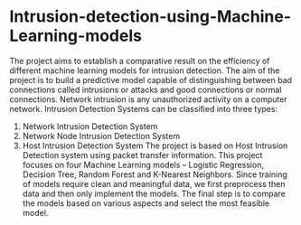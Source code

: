 # Intrusion-detection-using-Machine-Learning-models
The project aims to establish a comparative result on the efficiency of different machine learning models for intrusion detection.
The aim of the project is to build a predictive model capable of distinguishing between bad connections called intrusions or attacks and good connections or normal connections.
Network intrusion is any unauthorized activity on a computer network. Intrusion Detection Systems can be classified into three types:
1. Network Intrusion Detection System
2. Network Node Intrusion Detection System
3. Host Intrusion Detection System
The project is based on Host Intrusion Detection system using packet transfer information.
This project focuses on four Machine Learning models – Logistic Regression, Decision Tree, Random Forest and K-Nearest Neighbors. Since training of models require clean and meaningful data, we first preprocess then data and then only implement the models. The final step is to compare the models based on various aspects and select the most feasible model.
